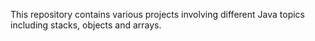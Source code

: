 This repository contains various projects involving different Java topics including stacks, objects and arrays.
